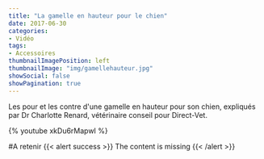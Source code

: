 ```yaml
---
title: "La gamelle en hauteur pour le chien"
date: 2017-06-30
categories:
- Vidéo
tags:
- Accessoires
thumbnailImagePosition: left
thumbnailImage: "img/gamellehauteur.jpg"
showSocial: false
showPagination: true
---
```


Les pour et les contre d'une gamelle en hauteur pour son chien, expliqués par Dr Charlotte Renard, vétérinaire conseil pour Direct-Vet.

<!--more-->

{% youtube xkDu6rMapwI %}

#A retenir
{{< alert success >}}
The content is missing
{{< /alert >}}
